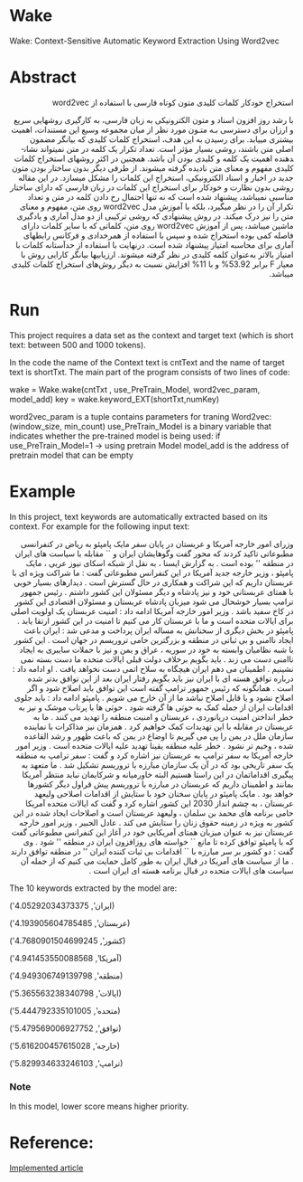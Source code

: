 # Wake
Wake: Context-Sensitive Automatic Keyword Extraction Using Word2vec

# Abstract
<div dir="rtl">
 استخراج خودکار کلمات کلیدی متون کوتاه فارسی با استفاده از word2vec 

با رشد روز افزون اسناد و متون الکترونیکی به زبان فارسی، به کارگیری روش­هایی سریع و ارزان برای دسترسی بـه متـون مورد نظر از میان مجموعه وسیع این مستندات، اهمیت بیشتری می­یابد. برای رسیدن به این هدف، استخراج کلمات کلیدی که بیانگر مضمون اصلی متن باشند، روشی بسیار مؤثر است. تعداد تکرار یک کلمه در متن نمی­تواند نشان­دهنده­ اهمیت یک کلمه و کلیدی بودن آن باشد. همچنین در اکثر روش­های استخراج کلمات کلیدی مفهوم و معنای متن نادیده گرفته می­شوند. از طرفی دیگر بدون ساختار بودن متون جدید در اخبار و اسناد الکترونیکی، استخراج این کلمات را مشکل می­سازد. در این مقاله روشی بدون نظارت و خودکار برای استخراج این کلمات در زبان فارسی که دارای ساختار مناسبی نمی­باشد، پیشنهاد شده است که نه تنها احتمال رخ دادن کلمه در متن و تعداد تکرار آن را در نظر می­گیرد، بلکه با آموزش مدل word2vec روی متن، مفهوم و معنای متن را نیز درک می­کند. در روش پیشنهادی که روشی ترکیبی از دو مدل آماری و یادگیری ماشین می­باشد، پس از آموزش word2vec روی متن، کلماتی که با سایر کلمات دارای فاصله­ کمی بوده استخراج شده و سپس با استفاده از هم­رخدادی و فرکانس رابطه­ای آماری برای محاسبه امتیاز پیشنهاد شده است. درنهایت با استفاده از حدآستانه کلمات با امتیاز بالاتر به‌عنوان کلمه کلیدی در نظر گرفته می­شوند. ارزیابی­­ها بیانگر کارایی روش با معیار F برابر 53.92% و با 11% افزایش نسبت به دیگر روش‌های استخراج کلمات کلیدی می­باشد.
</div>

# Run
This project requires a data set as the context and target text (which is short text: between 500 and 1000 tokens).

In the code the name of the Context text is cntText and the name of target text is shortTxt. The main part of the program consists of two lines of code:

wake = Wake.wake(cntTxt , use_PreTrain_Model, word2vec_param, model_add)
key = wake.keyword_EXT(shortTxt,numKey)

word2vec_param is a tuple contains parameters for traning Word2vec: (window_size, min_count)
use_PreTrain_Model is a binary variable that indicates whether the pre-trained model is being used: if use_PreTrain_Model=1 -> using pretrain Model
model_add is the address of pretrain model that can be empty

# Example
In this project, text keywords are automatically extracted based on its context. For example for the following input text:
<div dir="rtl">
وزرای امور خارجه آمریکا و عربستان در پایان سفر مایک پامپئو به ریاض در کنفرانسی مطبوعاتی تاکید کردند که محور گفت وگوهایشان ایران و `` مقابله با سیاست های ایران در منطقه '' بوده است  .  به گزارش ایسنا ،  به نقل از شبکه اسکای نیوز عربی ،  مایک پامپئو ،  وزیر خارجه جدید آمریکا در این کنفرانس مطبوعاتی گفت : ما شراکت ویژه ای با عربستان داریم که این شراکت و همکاری در حال گسترش است  .  دیدارهای بسیار خوبی با همتای عربستانی خود و نیز پادشاه و دیگر مسئولان این کشور داشتم  .  رئیس جمهور ترامپ بسیار خوشحال می شود میزبان پادشاه عربستان و مسئولان اقتصادی این کشور در کاخ سفید باشد  .  وزیر امور خارجه آمریکا ادامه داد : امنیت عربستان یک اولویت اصلی برای ایالات متحده است و ما با عربستان کار می کنیم تا امنیت در این کشور ارتقا یابد  .  پامپئو در بخش دیگری از سخنانش به مساله ایران پرداخت و مدعی شد : ایران باعث ایجاد ناامنی و بی ثباتی در منطقه و بزرگترین حامی تروریسم در جهان است  .  این کشور با شبه نظامیان وابسته به خود در سوریه ،  عراق و یمن و نیز با حملات سایبری به ایجاد ناامنی دست می زند  .  باید بگویم برخلاف دولت قبلی ایالات متحده ما دست بسته نمی نشینیم  .  اطمینان می دهم ایران هیچگاه به سلاح اتمی دست نخواهد یافت  .  او ادامه داد : درباره توافق هسته ای با ایران نیز باید بگویم رفتار ایران بعد از این توافق بدتر شده است  .  همانگونه که رئیس جمهور ترامپ گفته است این توافق باید اصلاح شود و اگر اصلاح نشود و یا قابل اصلاح نباشد ما از آن خارج می شویم  .  پامپئو ادامه داد : باید جلوی اقدامات ایران از جمله کمک به حوثی ها گرفته شود  .  حوثی ها با پرتاب موشک و نیز به خطر انداختن امنیت دریانوردی ،  عربستان و امنیت منطقه را تهدید می کنند  .  ما به عربستان در مقابله با این تهدیدات کمک خواهیم کرد  .  همزمان نیز مذاکرات با نماینده سازمان ملل در یمن را پی می گیریم تا اوضاع در یمن که باعث ظهور و رشد القاعده شده ،   وخیم تر نشود  .  خطر علیه منطقه یقینا تهدید علیه ایالات متحده است  .  وزیر امور خارجه آمریکا به سفر ترامپ به عربستان نیز اشاره کرد و گفت : سفر ترامپ به منطقه یک سفر تاریخی بود که در آن یک سازمان مبارزه با تروریسم تشکیل شد  .  ما متعهد به پیگیری اقداماتمان در این راستا هستیم البته خاورمیانه و شرکایمان نباید منتظر آمریکا بمانند و اطمینان داریم که عربستان در مبارزه با تروریسم پیش قراول دیگر کشورها خواهد بود  .  مایک پامپئو در پایان سخنان خود با ستایش از اقدامات اصلاحی ولیعهد عربستان ،  به چشم انداز 2030 این کشور اشاره کرد و گفت که ایالات متحده آمریکا حامی برنامه های محمد بن سلمان ،  ولیعهد عربستان است و اصلاحات ایجاد شده در این کشور به ویژه در زمینه حقوق زنان را ستایش می کند  .  عادل الجبیر ،  وزیر امور خارجه عربستان نیز به عنوان میزبان همتای آمریکایی خود در آغاز این کنفرانس مطبوعاتی گفت که با پامپئو توافق کرده تا مانع `` خواسته های روزافزون ایران در منطقه '' شود  .  وی گفت : دو کشور بر سر مبارزه با `` اقدامات بی ثبات کننده ایران '' در منطقه توافق دارند  .  ما از سیاست های آمریکا در قبال ایران به طور کامل حمایت می کنیم که از جمله آن سیاست های ایالات متحده در قبال برنامه هسته ای ایران است  . 
</div>

The 10 keywords extracted by the model are:

('ایران', 4.05292034373375)

('عربستان', 4.193905604785485)

('کشور', 4.7680901504699245)

('آمریکا', 4.941453550088568)

('منطقه', 4.949306749139798)

('ایالات', 5.365563238340798)

('متحده', 5.444792335101005)

('توافق', 5.479569006927752)

('خارجه', 5.616200457615028)

('ترامپ', 5.829934633246103)

### Note
In this model, lower score means higher priority.

# Reference:
[Implemented article](https://journals.ihu.ac.ir/article_204763.html)
